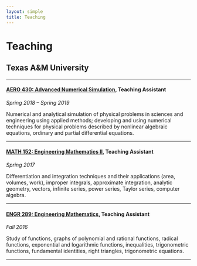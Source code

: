 ```yaml
---
layout: simple
title: Teaching
---
```


# Teaching

## Texas A&M University
<!--<a href="">My work is funded by the community.</a> -->
___
#### [AERO 430: Advanced Numerical Simulation](https://catalog.tamu.edu/undergraduate/course-descriptions/aero/), Teaching Assistant
_Spring 2018 – Spring 2019_

Numerical and analytical simulation of physical problems in sciences and engineering using applied methods; developing and using numerical techniques for physical problems described by nonlinear algebraic equations, ordinary and partial differential equations.

___

#### [MATH 152: Engineering Mathematics II](https://catalog.tamu.edu/undergraduate/course-descriptions/math/), Teaching Assistant
_Spring 2017_

Differentiation and integration techniques and their applications (area, volumes, work), improper integrals, approximate integration, analytic geometry, vectors, infinite series, power series, Taylor series, computer algebra.

___

#### [ENGR 289: Engineering Mathematics](https://catalog.tamu.edu/undergraduate/course-descriptions/engr/), Teaching Assistant
_Fall 2016_

Study of functions, graphs of polynomial and rational functions, radical functions, exponential and logarithmic functions, inequalities, trigonometric functions, fundamental identities, right triangles, trigonometric equations.

___